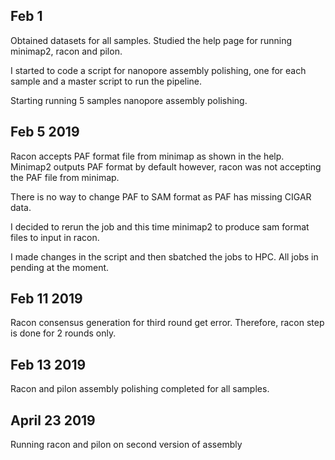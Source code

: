 ## Feb 1

Obtained datasets for all samples. Studied the help page for running minimap2, racon and pilon.

I started to code a script for nanopore assembly polishing, one for each sample and a master script to run the pipeline.

Starting running 5 samples nanopore assembly polishing. 


## Feb 5 2019

Racon accepts PAF format file from minimap as shown in the help. Minimap2 outputs PAF format by default however, racon was not accepting the PAF file from minimap.

There is no way to change PAF to SAM format as PAF has missing CIGAR data.

I decided to rerun the job and this time minimap2 to produce sam format files to input in racon.

I made changes in the script and then sbatched the jobs to HPC. All jobs in pending at the moment.

## Feb 11 2019

Racon consensus generation for third round get error. Therefore, racon step is done for 2 rounds only. 

## Feb 13 2019

Racon and pilon assembly polishing completed for all samples.

## April 23 2019

Running racon and pilon on second version of assembly
